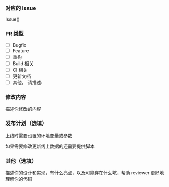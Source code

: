 ### 对应的 Issue

Issue()

### PR 类型

- [ ] Bugfix
- [ ] Feature
- [ ] 重构
- [ ] Build 相关
- [ ] CI 相关
- [ ] 更新文档
- [ ] 其他， 请描述:

### 修改内容

描述你修改的内容

### 发布计划（选填）

上线时需要设置的环境变量或参数

如果需要修改更新线上数据的还需要提供脚本

### 其他（选填）

描述你的设计和实现，有什么亮点，以及可能存在什么坑，帮助 reviewer 更好地理解你的代码
